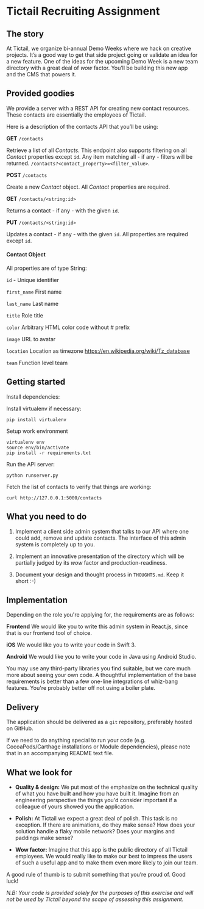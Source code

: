 # Tictail Recruiting Assignment

## The story
At Tictail, we organize bi-annual Demo Weeks where we hack on creative
projects. It’s a good way to get that side project going or validate
an idea for a new feature. One of the ideas for the upcoming Demo Week
is a new team directory with a great deal of *wow* factor. You’ll be
building this new app and the CMS that powers it.

## Provided goodies
We provide a server with a REST API for creating new contact
resources. These contacts are essentially the employees of Tictail.

Here is a description of the contacts API that you’ll be using:

**GET** `/contacts`

Retrieve a list of all *Contacts*. This endpoint also supports
filtering on all *Contact* properties except `id`. Any item matching
all - if any - filters will be returned.
`/contacts?<contact_property>=<filter_value>`.

**POST** `/contacts`

Create a new *Contact* object. All *Contact* properties are required.

**GET** `/contacts/<string:id>`

Returns a contact - if any - with the given `id`.

**PUT** `/contacts/<string:id>`

Updates a contact - if any - with the given `id`. All properties are
required except `id`.

#### Contact Object
All properties are of type String:

`id` - Unique identifier

`first_name` First name

`last_name` Last name

`title` Role title

`color` Arbitrary HTML color code without # prefix

`image` URL to avatar

`location` Location as timezone https://en.wikipedia.org/wiki/Tz_database

`team` Function level team


## Getting started
Install dependencies:

Install virtualenv if necessary:
```
pip install virtualenv
```

Setup work environment
```
virtualenv env
source env/bin/activate
pip install -r requirements.txt
```

Run the API server:

```
python runserver.py
```

Fetch the list of contacts to verify that things are working:

```
curl http://127.0.0.1:5000/contacts
```

## What you need to do
1. Implement a client side admin system that talks to our
API where one could add, remove and update contacts.  The interface of
this admin system is completely up to you.

2. Implement an innovative presentation of the directory which
will be partially judged by its *wow* factor and production-readiness.

3. Document your design and thought process in `THOUGHTS.md`. Keep it short :-)

## Implementation

Depending on the role you're applying for, the requirements are as follows:

**Frontend**
We would like you to write this admin system in React.js, since that is our
frontend tool of choice.

**iOS**
We would like you to write your code in Swift 3. 

**Android**
We would like you to write your code in Java using Android Studio.

You may use any third-party libraries you find suitable, but we care much more
about seeing your own code. A thoughtful implementation of the base
requirements is better than a few one-line integrations of whiz-bang features.
You're probably better off not using a boiler plate.

## Delivery

The application should be delivered as a `git` repository, preferably hosted on
GitHub.

If we need to do anything special to run your code (e.g. CocoaPods/Carthage
installations or Module dependencies), please note that in an accompanying
README text file.

## What we look for
- **Quality & design:**
We put most of the emphasize on the technical quality of what you have built
and how you have built it. Imagine from an engineering perspective the things
you'd consider important if a colleague of yours showed you the application.

- **Polish:**
At Tictail we expect a great deal of polish. This task is no
exception. If there are animations, do they make sense? How does your
solution handle a flaky mobile network? Does your margins and paddings make
sense?

- **Wow factor:**
Imagine that this app is the public directory of all Tictail employees. We
would really like to make our best to impress the users of such a useful
app and to make them even more likely to join our team.

A good rule of thumb is to submit something that you’re proud of. Good luck!

*N.B: Your code is provided solely for the purposes of this exercise
and will not be used by Tictail beyond the scope of assessing this assignment.*

